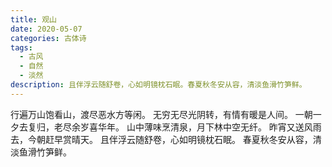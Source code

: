 ```yaml
---
title: 观山
date: 2020-05-07
categories: 古体诗
tags:
  - 古风
  - 自然
  - 淡然
description: 且伴浮云随舒卷，心如明镜枕石眠。春夏秋冬安从容，清淡鱼滑竹笋鲜。
---
```


行遍万山饱看山，渡尽恶水方等闲。
无穷无尽光阴转，有情有暖是人间。
一朝一夕去复归，老尽余岁喜华年。
山中薄味烹清泉，月下林中空无纤。
昨宵又送风雨去，今朝赶早赏晴天。
且伴浮云随舒卷，心如明镜枕石眠。
春夏秋冬安从容，清淡鱼滑竹笋鲜。